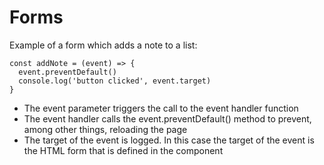 # Forms

Example of a form which adds a note to a list:
```
const addNote = (event) => {
  event.preventDefault()
  console.log('button clicked', event.target)
}
```

- The event parameter triggers the call to the event handler function
- The event handler calls the event.preventDefault() method to prevent, among other things, reloading the page
- The target of the event is logged. In this case the target of the event is the HTML form that is defined in the component
